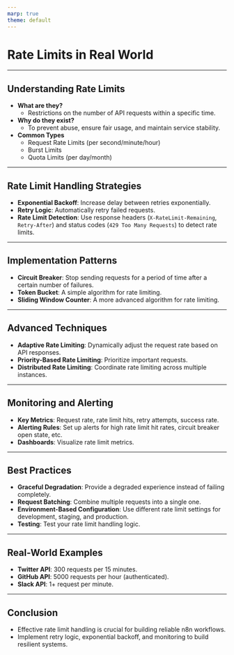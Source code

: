 ```yaml
---
marp: true
theme: default
---
```


# Rate Limits in Real World

---

## Understanding Rate Limits

- **What are they?**
  - Restrictions on the number of API requests within a specific time.
- **Why do they exist?**
  - To prevent abuse, ensure fair usage, and maintain service stability.
- **Common Types**
  - Request Rate Limits (per second/minute/hour)
  - Burst Limits
  - Quota Limits (per day/month)

---

## Rate Limit Handling Strategies

- **Exponential Backoff**: Increase delay between retries exponentially.
- **Retry Logic**: Automatically retry failed requests.
- **Rate Limit Detection**: Use response headers (`X-RateLimit-Remaining`, `Retry-After`) and status codes (`429 Too Many Requests`) to detect rate limits.

---

## Implementation Patterns

- **Circuit Breaker**: Stop sending requests for a period of time after a certain number of failures.
- **Token Bucket**: A simple algorithm for rate limiting.
- **Sliding Window Counter**: A more advanced algorithm for rate limiting.

---

## Advanced Techniques

- **Adaptive Rate Limiting**: Dynamically adjust the request rate based on API responses.
- **Priority-Based Rate Limiting**: Prioritize important requests.
- **Distributed Rate Limiting**: Coordinate rate limiting across multiple instances.

---

## Monitoring and Alerting

- **Key Metrics**: Request rate, rate limit hits, retry attempts, success rate.
- **Alerting Rules**: Set up alerts for high rate limit hit rates, circuit breaker open state, etc.
- **Dashboards**: Visualize rate limit metrics.

---

## Best Practices

- **Graceful Degradation**: Provide a degraded experience instead of failing completely.
- **Request Batching**: Combine multiple requests into a single one.
- **Environment-Based Configuration**: Use different rate limit settings for development, staging, and production.
- **Testing**: Test your rate limit handling logic.

---

## Real-World Examples

- **Twitter API**: 300 requests per 15 minutes.
- **GitHub API**: 5000 requests per hour (authenticated).
- **Slack API**: 1+ request per minute.

---

## Conclusion

- Effective rate limit handling is crucial for building reliable n8n workflows.
- Implement retry logic, exponential backoff, and monitoring to build resilient systems.
